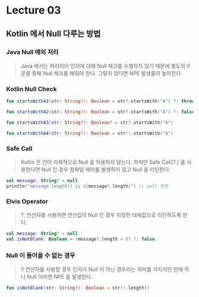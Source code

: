 # Lecture 03

## Kotlin 에서 Null 다루는 방법

### Java Null 예외 처리

> Java 에서는 파라미터 인자에 대해 Null 체크를 수행하지 않기 때문에
> 별도의 if 문을 통해 Null 체크를 해줘야 한다. 그렇지 않다면 NPE 발생률이 높아진다.

### Kotlin Null Check

```kotlin
fun startsWithA1(str: String?): Boolean = str?.startsWith("A") ?: throw IllegalArgumentException("null 은 허용하지 않습니다.")

fun startsWithA2(str: String?): Boolean = str?.startsWith("A") ?: false

fun startsWithA3(str: String?): Boolean? = str?.startsWith("A")

fun startsWithA4(str: String?): Boolean = str!!.startsWith("A")
```

### Safe Call

> Kotlin 은 언어 자체적으로 Null 을 허용하지 않는다.
> 하지만 Safe Call(?.) 를 사용한다면 Null 인 경우 컴파일 에러를 발생하지 않고 Null 을 리턴한다.

```kotlin
val message: String? = null
println("message.length() is ${message?.length}") // null 반환
```

### Elvis Operator

> ?: 연산자를 사용하면 연산값이 Null 인 경우 지정한 대체값으로 리턴하도록 한다.

```kotlin
val message: String? = null
val isNotBlank: Boolean = (message?.length > 0) ?: false
```

### Null 이 들어올 수 없는 경우

> !! 연산자를 사용할 경우 인자가 Null 이 아닌 경우라는 의미를 가지지만
> 만에 하나 Null 이라면 NPE 를 발생한다.

```kotlin
fun isNotBlank(str: String?): Boolean = str!!.length()
```